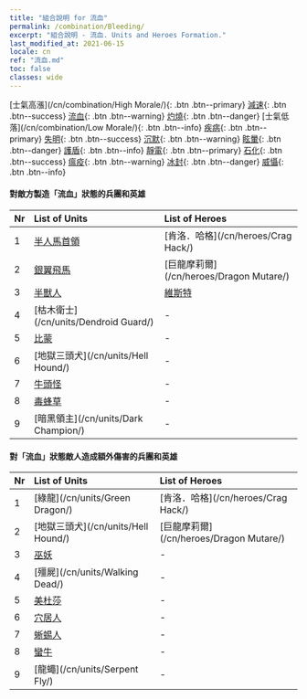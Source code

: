 ```yaml
---
title: "組合說明 for 流血"
permalink: /combination/Bleeding/
excerpt: "組合說明 - 流血. Units and Heroes Formation."
last_modified_at: 2021-06-15
locale: cn
ref: "流血.md"
toc: false
classes: wide
---
```


  [士氣高漲](/cn/combination/High Morale/){: .btn .btn--primary} [減速](/cn/combination/Slow/){: .btn .btn--success} [流血](/cn/combination/Bleeding/){: .btn .btn--warning} [灼燒](/cn/combination/Burning/){: .btn .btn--danger} [士氣低落](/cn/combination/Low Morale/){: .btn .btn--info} [疾病](/cn/combination/Disease/){: .btn .btn--primary} [失明](/cn/combination/Blind/){: .btn .btn--success} [沉默](/cn/combination/Silence/){: .btn .btn--warning} [眩暈](/cn/combination/Stun/){: .btn .btn--danger} [護盾](/cn/combination/Shield/){: .btn .btn--info} [靜電](/cn/combination/Static/){: .btn .btn--primary} [石化](/cn/combination/Petrify/){: .btn .btn--success} [瘟疫](/cn/combination/Plague/){: .btn .btn--warning} [冰封](/cn/combination/Freeze/){: .btn .btn--danger} [威懾](/cn/combination/Deterrence/){: .btn .btn--info} 


#### 對敵方製造「流血」狀態的兵團和英雄

  | Nr |  List of Units  | List of Heroes | 
  |:---|:----------------|:---------------| 
  | 1 | [半人馬首領](/cn/units/Centaur/) | [肯洛．哈格](/cn/heroes/Crag Hack/) |
  | 2 | [銀翼飛馬](/cn/units/Pegasus/) | [巨龍摩莉爾](/cn/heroes/Dragon Mutare/) |
  | 3 | [半獸人](/cn/units/Orc/) | [維斯特](/cn/heroes/Wystan/) |
  | 4 | [枯木衛士](/cn/units/Dendroid Guard/) | - |
  | 5 | [比蒙](/cn/units/Behemoth/) | - |
  | 6 | [地獄三頭犬](/cn/units/Hell Hound/) | - |
  | 7 | [牛頭怪](/cn/units/Minotaur/) | - |
  | 8 | [毒蜂草](/cn/units/Waspwort/) | - |
  | 9 | [暗黑領主](/cn/units/Dark Champion/) | - |


#### 對「流血」狀態敵人造成額外傷害的兵團和英雄

  | Nr |  List of Units  | List of Heroes | 
  |:---|:----------------|:---------------| 
  | 1 | [綠龍](/cn/units/Green Dragon/) | [肯洛．哈格](/cn/heroes/Crag Hack/) |
  | 2 | [地獄三頭犬](/cn/units/Hell Hound/) | [巨龍摩莉爾](/cn/heroes/Dragon Mutare/) |
  | 3 | [巫妖](/cn/units/Lich/) | - |
  | 4 | [殭屍](/cn/units/Walking Dead/) | - |
  | 5 | [美杜莎](/cn/units/Medusa/) | - |
  | 6 | [穴居人](/cn/units/Troglodyte/) | - |
  | 7 | [蜥蜴人](/cn/units/Lizardman/) | - |
  | 8 | [蠻牛](/cn/units/Gorgon/) | - |
  | 9 | [龍蠅](/cn/units/Serpent Fly/) | - |
